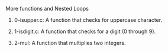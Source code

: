 More functions and Nested Loops

1. 0-isupper.c: A function that checks for uppercase character.

2. 1-isdigit.c: A function that checks for a digit (0 through 9).

3. 2-mul: A function that multiplies two integers.
